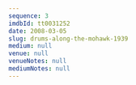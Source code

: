```yaml
---
sequence: 3
imdbId: tt0031252
date: 2008-03-05
slug: drums-along-the-mohawk-1939
medium: null
venue: null
venueNotes: null
mediumNotes: null
---
```


